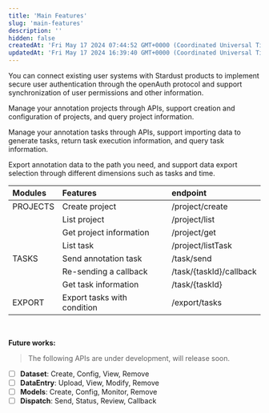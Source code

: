 ```yaml
---
title: 'Main Features'
slug: 'main-features'
description: ''
hidden: false
createdAt: 'Fri May 17 2024 07:44:52 GMT+0000 (Coordinated Universal Time)'
updatedAt: 'Fri May 17 2024 16:39:40 GMT+0000 (Coordinated Universal Time)'
---
```


You can connect existing user systems with Stardust products to implement secure user authentication through the openAuth protocol and support synchronization of user permissions and other information.

Manage your annotation projects through APIs, support creation and configuration of projects, and query project information.

Manage your annotation tasks through APIs, support importing data to generate tasks, return task execution information, and query task information.

Export annotation data to the path you need, and support data export selection through different dimensions such as tasks and time.

| Modules  | Features                    | endpoint                |
| :------- | :-------------------------- | :---------------------- |
| PROJECTS | Create project              | /project/create         |
|          | List project                | /project/list           |
|          | Get project information     | /project/get            |
|          | List task                   | /project/listTask       |
| TASKS    | Send annotation task        | /task/send              |
|          | Re-sending a callback       | /task/{taskId}/callback |
|          | Get task information        | /task/{taskId}          |
| EXPORT   | Export tasks with condition | /export/tasks           |

<br />

**Future works:**

> The following APIs are under development, will release soon.

- [ ] **Dataset**: Create, Config, View, Remove
- [ ] **DataEntry**: Upload, View, Modify, Remove
- [ ] **Models**: Create, Config, Monitor, Remove
- [ ] **Dispatch**: Send, Status, Review, Callback
